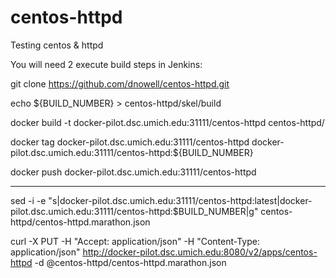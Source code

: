 # centos-httpd
Testing centos & httpd

You will need 2 execute build steps in Jenkins:

git clone https://github.com/dnowell/centos-httpd.git

echo ${BUILD_NUMBER} > centos-httpd/skel/build

docker build -t docker-pilot.dsc.umich.edu:31111/centos-httpd centos-httpd/

docker tag docker-pilot.dsc.umich.edu:31111/centos-httpd docker-pilot.dsc.umich.edu:31111/centos-httpd:${BUILD_NUMBER}

docker push docker-pilot.dsc.umich.edu:31111/centos-httpd

------------


sed -i -e "s|docker-pilot.dsc.umich.edu:31111/centos-httpd:latest|docker-pilot.dsc.umich.edu:31111/centos-httpd:$BUILD_NUMBER|g" centos-httpd/centos-httpd.marathon.json

curl -X PUT -H "Accept: application/json" -H "Content-Type: application/json" http://docker-pilot.dsc.umich.edu:8080/v2/apps/centos-httpd -d @centos-httpd/centos-httpd.marathon.json
